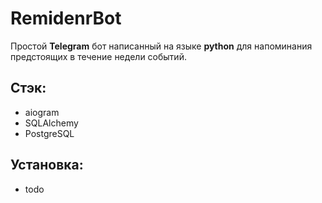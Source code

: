 # RemidenrBot

Простой **Telegram** бот написанный на языке **python** для напоминания предстоящих в течение недели событий.

## Стэк:
- aiogram
- SQLAlchemy
- PostgreSQL 

## Установка:
- todo